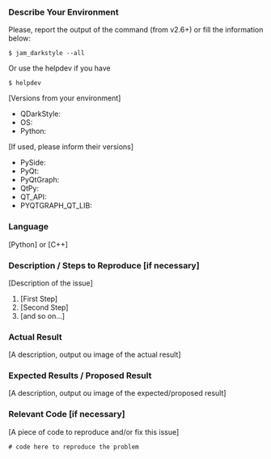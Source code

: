 <!-- You can erase any parts of this template not applicable/known to your Issue. -->

### Describe Your Environment

Please, report the output of the command (from v2.6+) or fill the information below:

`$ jam_darkstyle --all`

Or use the helpdev if you have

`$ helpdev`

[Versions from your environment]

- QDarkStyle:
- OS:
- Python:

[If used, please inform their versions]

- PySide:
- PyQt:
- PyQtGraph:
- QtPy:
- QT_API:
- PYQTGRAPH_QT_LIB:

### Language

[Python] or [C++]

### Description / Steps to Reproduce [if necessary]

[Description of the issue]

1. [First Step]
2. [Second Step]
3. [and so on...]

### Actual Result

[A description, output ou image of the actual result]

### Expected Results / Proposed Result

[A description, output ou image of the expected/proposed result]

### Relevant Code [if necessary]

[A piece of code to reproduce and/or fix this issue]

```
# code here to reproduce the problem
```
